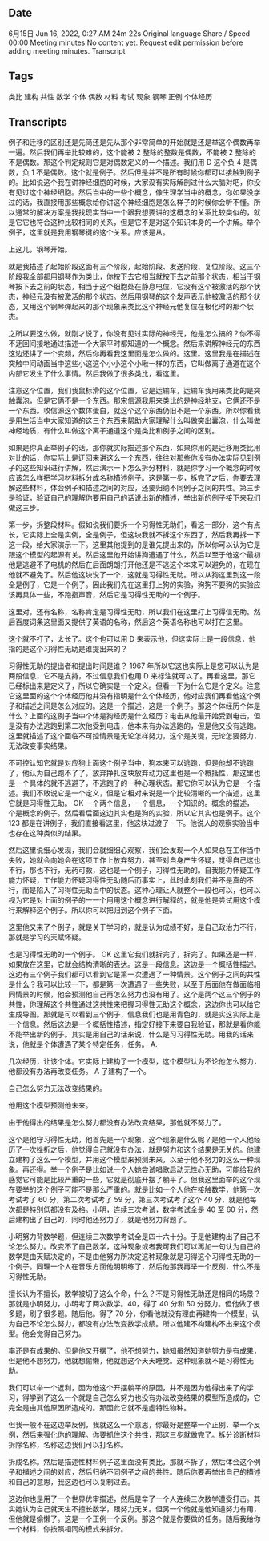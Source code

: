 ## Date

6月15日
Jun 16, 2022, 0:27 AM
24m 22s
Original language
Share
/
Speed
00:00
Meeting minutes
No content yet.
Request edit permission before adding meeting minutes.
Transcript

## Tags

类比
建构
共性
数学
个体
偶数
材料
考试
现象
钢琴
正例
个体经历

## Transcripts

例子和迁移的区别还是先简还是先从那个非常简单的开始就是还是举这个偶数再举一遍。然后我们再举比较难的，这个能被 2 整除的整数是偶数，不能被 2 整除的不是偶数。那这个判定规则它是对偶数定义的一个描述。我们用 D 这个负 4 是偶数，负 1 不是偶数。这个就是例子。然后但是并不是所有时候你都可以接触到例子的。比如说这个我在讲神经细胞的时候，大家没有实际解剖过什么大脑对吧，你没有见过这个神经细胞。然后当中的一些个概念，像生理学当中的概念，你如果没学过的话，我直接用那些概念给你讲这个神经细胞是怎么样子的时候你会听不懂。所以通常的解决方案是我找现实当中一个跟我想要讲的这概念的关系比较类似的，就是它它也符合这种比较相同的关系，但是它不是对这个知识本身的一个讲解。举个例子，这里就是我用钢琴键的这个关系。应该是从。

上这儿，钢琴开始。

就是我描述了起始阶段这面有三个阶段，起始阶段、发送阶段、复位阶段。这三个阶段我全部都用钢琴作为类比，你按下去它相当就按下去之前那个状态，相当于钢琴按下去之前的状态，相当于这个细胞处在静息电位，它没有这个被激活的那个状态，神经元没有被激活的那个状态。然后用钢琴的这个发声表示他被激活的那个状态，又用这个钢琴弹起来的那个现象来类比这个神经元他复位在极化时的那个状态。

之所以要这么做，就刚才说了，你没有见过实际的神经元，他是怎么搞的？你不得不迂回间接地通过描述一个大家平时都知道的一个概念。然后来讲解神经元的东西这边还讲了一个变频，然后你再看我这里面是怎么做的。这里。这里我是在描述在突触中间动画当中这些小这这个小小这个小啾一样的东西，它叫做离子通道在这个内部它发生了什么事情。然后我做了很多类比，看这里。

注意这个位置，我们我鼠标滑的这个位置，它是运输车，运输车我用来类比的是突触囊泡，但是它俩不是一个东西。那宋信源我用来类比的是神经地支，它俩还不是一个东西。收信源这个数体蛋白，就这个这个东西仍旧不是一个东西。所以你看我是用生活当中大家知道的这三个东西来帮助大家理解什么叫做突出囊泡，什么叫做神经地质，有什么叫做这个离子通道这个是类比和例子之间的区别。

如果是你真正举例子的话，那你就实际描述那个东西，如果你用的是迁移用类比用对比的话，你实际上是迂回来讲这么一个东西，往往对那些你没有办法实际见到例子的这些知识进行讲解，然后演示一下怎么拆分材料，就是你学习一个概念的时候应该怎么样把学习材料拆分成名称描述例子。这是第一步，拆完了之后，你要去理解这些材料，体会例子和描述之间的对应，还要归纳不同例子之间的共性。第三步是验证，验证自己的理解你要用自己的话说出新的描述，举出新的例子接下来我们做这三步。

第一步，拆整段材料。假如说我们要拆一个习得性无助们，看这一部分，这个有点长，它实际上全是实例，全是例子，但这块我就不拆这个东西了，然后我再拆一下这一段，给大家演示一下。这里其他提到的是谁先提出来的，所以你可以认为它是跟这个模型的起源有关。然后这里他开始讲狗遭遇了什么，然后以至于他这个最初他是逃避不了电机的然后在后面朗朗打开他还是不逃这个本来可以避免的，在现在他就不避免了。然后他这块说了一个，这就是习得性无助。所以从狗这里到这一段全是例子，它是一个例子。因此我们先在这里打上狗的实验，狗狗不要狗的实验应该再具体一些，不跑指声音，然后它是习得性无助的一个例子。

这里对，还有名称，名称肯定是习得性无助，所以我们在这里打上习得信无助。然后百度词条这里面又提供了英语的名称，然后这个英语名称也可以打在这里。

这个就不打了，太长了。这个也可以用 D 来表示他，但这实际上是一段信息，他指的是这个习得性无助是谁提出来的？

习得性无助的提出者和提出时间是谁？ 1967 年所以它这也实际上是您可以认为是两段信息，它不是支持，不过信息我们也用 D 来标注就可以了。再看这里，那它已经标出来是定义了，所以它确实是一个定义。但看一下为什么它是个定义。注意它这里面的这个个体经历他并没有指明是什么个体经历，他对应我们再看他这个例子和描述之间是怎么对应的。这是一个描述，这是一个例子。那这个体经历个体是什么？上面的这例子当中个体是狗经历是什么经历？电击从他最开始受到电击，但是没有办法逃跑到第二次他受到电击，他本来有办法逃跑的，但是他又没有逃跑。这里就描述了这个面临不可控情景是无论怎样努力，这个是关键，无论怎要努力，无法改变事实结果。

不可控认知它就是对应狗上面这个例子当中，狗本来可以逃跑，但是他却不逃跑了，他认为自己跑不了了，放弃挣扎这块放弃动力这里也是一个概括性，那这里也是一个具体的就不逃避了，不逃跑了的一种心理状态。那它你可以认为它是一个描述。我们不敢说它是一个定义，但是它相对来说是一个比较清晰的一个描述，这里它就是习得性无助。 OK 一个两个信息，一个信息，一个知识的。概念的描述，一个是概念的例子。然后看后面这边其实也是狗的实验，所以它其实也是例子。这个 123 都是在讲例子，我们直接看这里，他这块过渡了一下。他说人的观察实验当中也存在这种类似的结果。

然后这里说细心发现，我们会就细细心观察，我们会发现一个人如果总在工作当中失败，她就会向她会在这项工作上放弃努力，甚至对自身产生怀疑，觉得自己这也不行，那也不行，无药可救，这也是一个例子，习得性无助的。自我能力怀疑工作能力怀疑，工作能力怀疑习得性无助随后而事实上，此时此刻我们并不是真的不行，而是陷入了习得性无助当中的状态。这种心理让人就整个一段也可以，也可以视为它是对上面的例子的一一个用用这个概念进行解释的，就是他是尝试用这个模行来解释这个例子。所以你可以把归到这个例子下面。

这里他又来了个例子，就是关于学习的，就是认为成绩不好，是自己政治力不行，那就是学习的天赋怀疑。

也是习得性无助的一个例子。 OK 这里它我们就拆完了，拆完了。如果还是一样，如果放在这里，它就会结构清晰的表达。这是一段信息。这边是一个概括性描述。这边有三个例子我们都可以看到它是第一次遭遇了一种情景。这个例子之间的共性是什么？我可以比较一下，都是第一次遭遇了一些失败，以至于后面他在做面临相同情景的时候，他会预测他自己再怎么努力也没有用了。这个是两个这三个例子的共性，你理解这个共性通过这共性来把握习得性无助这个概念，这边你也可以给它生成导图。那就是可以看到三个例子，信息我们也是用青色的，就是实这实际上是一个信息。然后这边是一个概括性描述，指定好接下来要自我验证，那就是看你能不能举出新的例子。其实是用自己的话来说，什么是习习得性无助。用我的话来说，他就是个体遭遇了某个特定任务，任务。 A.

几次经历，让该个体。它实际上建构了一个模型，这个模型认为不论他怎么努力，他都没有办法再改变任务。 A 了建构了一个。

自己怎么努力无法改变结果的。

他用这个模型预测他未来。

由于他得出的结果是怎么努力都没有办法改变结果，那他就不努力了。

这个是他守习得性无助，他首先是一个现象，这个现象是什么呢？是他一个人他经历了一次挫折之后，他觉得自己就没有办法，就是努力和这个结果是无关的。他建立建构了这么一个模型，并用这个模型来预测未来，以至于他不努力的这么一种现象。再还得。举一个例子是比如说一个人她尝试唱歌启动无性心无助，可能给我的感觉它可能是比较严重的一些，它就是彻底开摆了躺平了。但我这里面举的这个现在要举的这个例子可能不是那么严重的。就是比如一个人他在接触数学，他第一次考试考了 60 分，第二次考试考了 59 分，第三次考试考了这个 40 分，就是他每次都是特别低都没有及格。小明，连续三次考试，数学考试全是 40 至 60 分，然后建构出了自己的，同时他还努力了，就是他努力背题了。

小明努力背数学题，但连续三次数学考试全是四十六十分。于是他建构出了自己不论怎么努力。改变不了自己数学，这种现象或者我可我们可以再加一句认为自己的数学是由天赋决定的，不是由他努力所决定这种现象就是习得这个习得性无助的一个例子。同理一个人在音乐方面他明明练了，然后他那我再举一个反例，什么不是习得性无助。

擅长认为不擅长，数学被切了这么个命，什么？不是习得性无助还是相同的场景？那就是小明努力，小明考了两次数学。40，得了 40 分和 50 分努力。但他做了很多题，刷了很多题。随后他。得了 70 分，你看他就没有理由再建构一个模型，认为自己不论怎么努力，都没有办法改变数学成绩。所以他建不构建构不出来这个模型。他会觉得自己努力。

率还是有成果的。但是他又开摆了，他不想努力，她知虽然知道她努力是有成果，但是他不想努力，他就想偷懒，他就想这个天天睡觉。这种现象就不是习得性无助。

我们可以举一个返利，因为他这个开摆躺平的原因，并不是因为他得出来了的学习，得学到了这么一个就是自己怎么努力也没有办法改变结果的模型所造成的，它完全是由其他原因所造成的。那因此它就不是虚特性物种。

但我一般不在这边举反例，我就这么一个意思，你最好是整举一个正例，举一个反例，然后来强化你的理解。你要抓住这个共性，那这三步就做完了。拆分诊断材料拆除名称，名称这边我们可以打名称。

拆成名称。然后是描述性材料例子这里面没有类比，那就不拆了，然后体会这个例子和描述之间的对应，然后归纳不同例子之间的共性。随后你要再举出自己的描述和自己的意思，我这边也可以复制过去。

这边你也是用了一个世界优审描述，然后是举了一个人连续三次数学遭受打击。其实她认为自己就天生不擅长数学，跟努力无关。但另一个他就是他知道努力有用，但他就是偷懒了。这是一个正例一个反例。那这个就是你要做的任务。随后我给你一个材料，你按照相同的模式来拆分。
